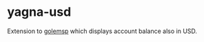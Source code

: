 # yagna-usd

Extension to [golemsp](https://github.com/golemfactory/yagna/tree/master/golem_cli) which displays account balance also in USD.
